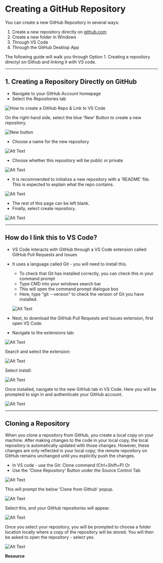 # Creating a GitHub Repository

You can create a new GitHub Repository in several ways:

1. Create a new repository directly on [github.com](https://github.com)
2. Create a new folder in Windows
3. Through VS Code
4. Through the GitHub Desktop App

The following guide will walk you through Option 1. Creating a repository directyl on Github and linking it with VS code.

---

## 1. Creating a Repository Directly on GitHub

- Navigate to your GitHub Account homepage
- Select the Repositories tab

![How to create a GitHub Repo & Link to VS Code](00.%20Images/01.%20How%20to%20create%20a%20GitHub%20Repo%20%26%20Link%20to%20VS%20Code/Image%2001.png)


On the right-hand side, select the blue 'New' Button to create a new repository.

![New button](00.%20Images/01.%20How%20to%20create%20a%20GitHub%20Repo%20%26%20Link%20to%20VS%20Code/Image%2002.png)


- Choose a name for the new repository

![Alt Text](00.%20Images/01.%20How%20to%20create%20a%20GitHub%20Repo%20%26%20Link%20to%20VS%20Code/Image%2003.png)

- Choose whether this repository will be public or private

![Alt Text](00.%20Images/01.%20How%20to%20create%20a%20GitHub%20Repo%20%26%20Link%20to%20VS%20Code/Image%2004.png)

- It is recommended to initialize a new repository with a 'README' file. This is expected to explain what the repo contains.

![Alt Text](00.%20Images/01.%20How%20to%20create%20a%20GitHub%20Repo%20%26%20Link%20to%20VS%20Code/Image%2005.png)

- The rest of this page can be left blank.
- Finally, select create repository.

![Alt Text](00.%20Images/01.%20How%20to%20create%20a%20GitHub%20Repo%20%26%20Link%20to%20VS%20Code/Image%2006.png)

---

## How do I link this to VS Code?

- VS Code interacts with GitHub through a VS Code extension called: GitHub Pull Requests and Issues
- It uses a language called Git - you will need to install this.
  - To check that Git has installed correctly, you can check this in your command prompt
  - Type CMD into your windows search bar
  - This will open the command prompt dialogue box
  - Here, type "git --version" to check the version of Git you have installed.

  ![Alt Text](00.%20Images/01.%20How%20to%20create%20a%20GitHub%20Repo%20%26%20Link%20to%20VS%20Code/Image%2007.png)


- Next, to download the GitHub Pull Requests and Issues extension, first open VS Code.
- Navigate to the extensions tab:

![Alt Text](00.%20Images/01.%20How%20to%20create%20a%20GitHub%20Repo%20%26%20Link%20to%20VS%20Code/Image%2008.png)

Search and select the extension:

![Alt Text](00.%20Images/01.%20How%20to%20create%20a%20GitHub%20Repo%20%26%20Link%20to%20VS%20Code/Image%2009.png)

Select install:

![Alt Text](00.%20Images/01.%20How%20to%20create%20a%20GitHub%20Repo%20%26%20Link%20to%20VS%20Code/Image%2010.png)

Once installed, navigate to the new GitHub tab in VS Code.
Here you will be prompted to sign in and authenticate your GitHub account.

![Alt Text](00.%20Images/01.%20How%20to%20create%20a%20GitHub%20Repo%20%26%20Link%20to%20VS%20Code/Image%2011.png)

---

## Cloning a Repository

When you clone a repository from GitHub, you create a local copy on your machine. After making changes to the code in your local copy, the local repository is automatically updated with those changes. However, these changes are only reflected in your local copy; the remote repository on GitHub remains unchanged until you explicitly push the changes.

- In VS code - use the Git: Clone command (Ctrl+Shift+P)
  Or
- Use the 'Clone Repository' Button under the Source Control Tab

![Alt Text](00.%20Images/01.%20How%20to%20create%20a%20GitHub%20Repo%20%26%20Link%20to%20VS%20Code/Image%2012.png)

This will prompt the below 'Clone from Github' popup.

![Alt Text](00.%20Images/01.%20How%20to%20create%20a%20GitHub%20Repo%20%26%20Link%20to%20VS%20Code/Image%2013.png)

Select this, and your GitHub repositories will appear.

![Alt Text](00.%20Images/01.%20How%20to%20create%20a%20GitHub%20Repo%20%26%20Link%20to%20VS%20Code/Image%2014.png)

Once you select your repository, you will be prompted to choose a folder location locally where a copy of the repository will be stored.
You will then be asked to open the repository - select yes.

![Alt Text](00.%20Images/01.%20How%20to%20create%20a%20GitHub%20Repo%20%26%20Link%20to%20VS%20Code/Image%2015.png)

**Resource**
